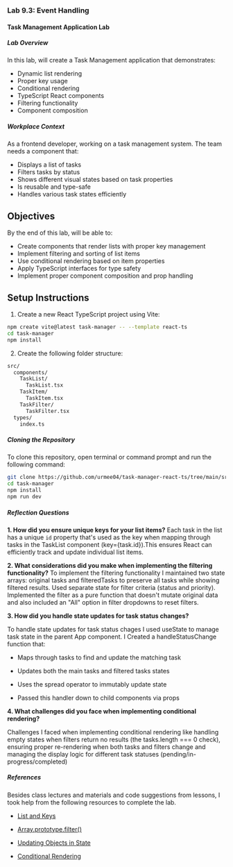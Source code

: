 ### Lab 9.3: Event Handling

#### Task Management Application Lab

##### Lab Overview

In this lab, will create a Task Management application that demonstrates:

- Dynamic list rendering
- Proper key usage
- Conditional rendering
- TypeScript React components
- Filtering functionality
- Component composition

##### Workplace Context

As a frontend developer, working on a task management system. The team needs a component that:

- Displays a list of tasks
- Filters tasks by status
- Shows different visual states based on task properties
- Is reusable and type-safe
- Handles various task states efficiently

## Objectives

By the end of this lab, will be able to:

- Create components that render lists with proper key management
- Implement filtering and sorting of list items
- Use conditional rendering based on item properties
- Apply TypeScript interfaces for type safety
- Implement proper component composition and prop handling

## Setup Instructions

1. Create a new React TypeScript project using Vite:

```bash
npm create vite@latest task-manager -- --template react-ts
cd task-manager
npm install
```

2. Create the following folder structure:

```bash
src/
  components/
    TaskList/
      TaskList.tsx
    TaskItem/
      TaskItem.tsx
    TaskFilter/
      TaskFilter.tsx
  types/
    index.ts
```

##### Cloning the Repository

To clone this repository, open terminal or command prompt and run the following command:

```bash
git clone https://github.com/urmee04/task-manager-react-ts/tree/main/src
cd task-manager
npm install
npm run dev
```

##### Reflection Questions

**1. How did you ensure unique keys for your list items?**
Each task in the list has a unique `id` property that's used as the key when mapping through tasks in the TaskList component (key={task.id}).This ensures React can efficiently track and update individual list items.

**2. What considerations did you make when implementing the filtering functionality?**
To implement the filtering functionality I maintained two state arrays: original tasks and filteredTasks to preserve all tasks while showing filtered results. Used separate state for filter criteria (status and priority). Implemented the filter as a pure function that doesn't mutate original data and also included an "All" option in filter dropdowns to reset filters.

**3. How did you handle state updates for task status changes?**

To handle state updates for task status chages I used useState to manage task state in the parent App component. I Created a handleStatusChange function that:

- Maps through tasks to find and update the matching task

- Updates both the main tasks and filtered tasks states

- Uses the spread operator to immutably update state

- Passed this handler down to child components via props

**4. What challenges did you face when implementing conditional rendering?**

Challenges I faced when implementing conditional rendering like handling empty states when filters return no results (the tasks.length === 0 check), ensuring proper re-rendering when both tasks and filters change and managing the display logic for different task statuses (pending/in-progress/completed)

##### References

Besides class lectures and materials and code suggestions from lessons, I took help from the following resources to complete the lab.

- [List and Keys](https://react.dev/learn/rendering-lists#keeping-list-items-in-order-with-key)

- [Array.prototype.filter()](https://developer.mozilla.org/en-US/docs/Web/JavaScript/Reference/Global_Objects/Array/filter)

- [Updating Objects in State](https://react.dev/learn/updating-objects-in-state)

- [Conditional Rendering](https://react.dev/learn/conditional-rendering)
